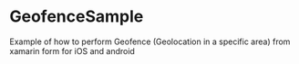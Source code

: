 # GeofenceSample
Example of how to perform Geofence (Geolocation in a specific area) from xamarin form for iOS and android
